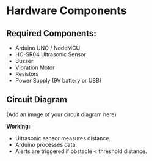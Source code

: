 # Hardware Components

## Required Components:
- Arduino UNO / NodeMCU
- HC-SR04 Ultrasonic Sensor
- Buzzer
- Vibration Motor
- Resistors
- Power Supply (9V battery or USB)

## Circuit Diagram
(Add an image of your circuit diagram here)

**Working:**
- Ultrasonic sensor measures distance.
- Arduino processes data.
- Alerts are triggered if obstacle < threshold distance.

